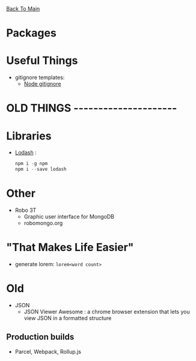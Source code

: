 [Back To Main](README.md)

# Packages

# Useful Things

- gitignore templates:
  - [Node gitignore](https://github.com/github/gitignore/blob/master/Node.gitignore)

# OLD THINGS ---------------------

# Libraries

- [Lodash](https://lodash.com/) :
  ```C
  npm i -g npm
  npm i --save lodash
  ```

# Other

- Robo 3T
  - Graphic user interface for MongoDB
  - robomongo.org

# "That Makes Life Easier"

- generate lorem: `lorem<word count>`

# Old

- JSON
  - JSON Viewer Awesome : a chrome browser extension that lets you view JSON in a formatted structure

## Production builds

- Parcel, Webpack, Rollup.js
